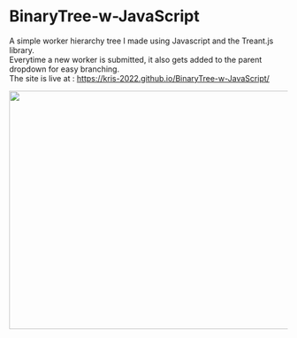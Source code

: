 # BinaryTree-w-JavaScript
A simple worker hierarchy tree I made using Javascript and the Treant.js library.
<br> Everytime a new worker is submitted, it also gets added to the parent dropdown for easy branching.
<br>The site is live at : https://kris-2022.github.io/BinaryTree-w-JavaScript/


<a href="#"><img src="https://github.com/Kris-2022/BinaryTree-w-JavaScript/assets/113033203/90a7ce59-c556-4cac-b7e0-24a5ce3e1b02" width="600px" height="431px" /></a>

